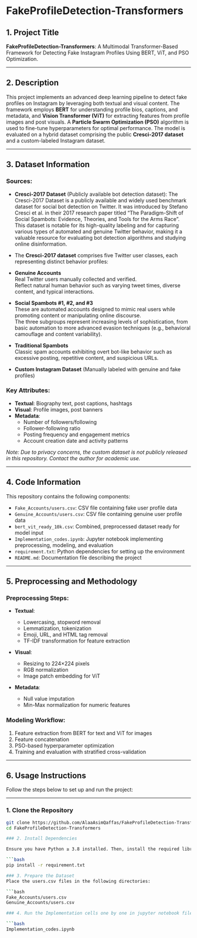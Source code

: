 # FakeProfileDetection-Transformers

## 1. Project Title  
**FakeProfileDetection-Transformers**: A Multimodal Transformer-Based Framework for Detecting Fake Instagram Profiles Using BERT, ViT, and PSO Optimization.

---

## 2. Description  

This project implements an advanced deep learning pipeline to detect fake profiles on Instagram by leveraging both textual and visual content. The framework employs **BERT** for understanding profile bios, captions, and metadata, and **Vision Transformer (ViT)** for extracting features from profile images and post visuals. A **Particle Swarm Optimization (PSO)** algorithm is used to fine-tune hyperparameters for optimal performance. The model is evaluated on a hybrid dataset comprising the public **Cresci-2017 dataset** and a custom-labeled Instagram dataset.

---

## 3. Dataset Information  

### Sources:
- **Cresci-2017 Dataset** (Publicly available bot detection dataset): The Cresci-2017 Dataset is a publicly available and widely used benchmark dataset for social bot detection on Twitter. It was introduced by Stefano Cresci et al. in their 2017 research paper titled “The Paradigm-Shift of Social Spambots: Evidence, Theories, and Tools for the Arms Race”. This dataset is notable for its high-quality labeling and for capturing various types of automated and genuine Twitter behavior, making it a valuable resource for evaluating bot detection algorithms and studying online disinformation.

- The **Cresci-2017 dataset** comprises five Twitter user classes, each representing distinct behavior profiles:

- **Genuine Accounts**  
  Real Twitter users manually collected and verified.  
  Reflect natural human behavior such as varying tweet times, diverse content, and typical interactions.

- **Social Spambots #1, #2, and #3**  
  These are automated accounts designed to mimic real users while promoting content or manipulating online discourse.  
  The three subgroups represent increasing levels of sophistication, from basic automation to more advanced evasion techniques (e.g., behavioral camouflage and content variability).

- **Traditional Spambots**  
  Classic spam accounts exhibiting overt bot-like behavior such as excessive posting, repetitive content, and suspicious URLs.

- **Custom Instagram Dataset** (Manually labeled with genuine and fake profiles)

### Key Attributes:
- **Textual**: Biography text, post captions, hashtags  
- **Visual**: Profile images, post banners  
- **Metadata**:  
  - Number of followers/following  
  - Follower-following ratio  
  - Posting frequency and engagement metrics  
  - Account creation date and activity patterns  

*Note: Due to privacy concerns, the custom dataset is not publicly released in this repository. Contact the author for academic use.*

---

## 4. Code Information  

This repository contains the following components:
- `Fake_Accounts/users.csv`: CSV file containing fake user profile data  
- `Genuine_Accounts/users.csv`: CSV file containing genuine user profile data  
- `bert_vit_ready_10k.csv`: Combined, preprocessed dataset ready for model input  
- `Implementation_codes.ipynb`: Jupyter notebook implementing preprocessing, modeling, and evaluation  
- `requirement.txt`: Python dependencies for setting up the environment  
- `README.md`: Documentation file describing the project  

---

## 5. Preprocessing and Methodology  

### Preprocessing Steps:
- **Textual**:  
  - Lowercasing, stopword removal  
  - Lemmatization, tokenization  
  - Emoji, URL, and HTML tag removal  
  - TF-IDF transformation for feature extraction  

- **Visual**:  
  - Resizing to 224×224 pixels  
  - RGB normalization  
  - Image patch embedding for ViT  

- **Metadata**:  
  - Null value imputation  
  - Min-Max normalization for numeric features  

### Modeling Workflow:
1. Feature extraction from BERT for text and ViT for images  
2. Feature concatenation  
3. PSO-based hyperparameter optimization  
4. Training and evaluation with stratified cross-validation  

---

## 6. Usage Instructions

Follow the steps below to set up and run the project:

---

### 1. Clone the Repository

```bash
git clone https://github.com/AlaaAsimQaffas/FakeProfileDetection-Transformers.git
cd FakeProfileDetection-Transformers

### 2. Install Dependencies

Ensure you have Python ≥ 3.8 installed. Then, install the required libraries:

```bash
pip install -r requirement.txt

### 3. Prepare the Dataset
Place the users.csv files in the following directories:

```bash
Fake_Accounts/users.csv  
Genuine_Accounts/users.csv

### 4. Run the Implementation cells one by one in jupyter notebook file (.ipynb)

```bash
Implementation_codes.ipynb





